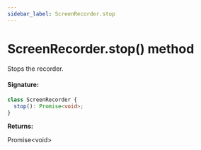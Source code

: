 ```yaml
---
sidebar_label: ScreenRecorder.stop
---
```


# ScreenRecorder.stop() method

Stops the recorder.

#### Signature:

```typescript
class ScreenRecorder {
  stop(): Promise<void>;
}
```

**Returns:**

Promise&lt;void&gt;
